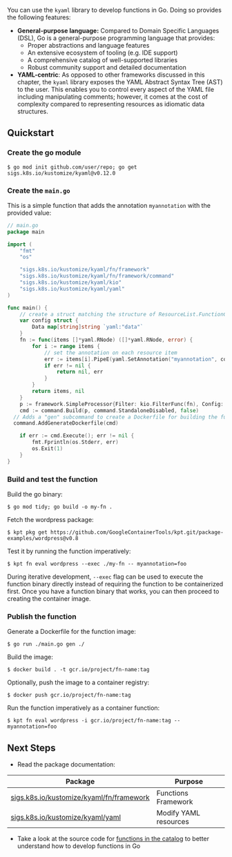 You can use the `kyaml` library to develop functions in Go. Doing so provides
the following features:

- **General-purpose language:** Compared to Domain Specific Languages (DSL), Go
  is a general-purpose programming language that provides:
  - Proper abstractions and language features
  - An extensive ecosystem of tooling (e.g. IDE support)
  - A comprehensive catalog of well-supported libraries
  - Robust community support and detailed documentation
- **YAML-centric**: As opposed to other frameworks discussed in this chapter,
  the `kyaml` library exposes the YAML Abstract Syntax Tree (AST) to the user.
  This enables you to control every aspect of the YAML file including
  manipulating comments; however, it comes at the cost of complexity compared to
  representing resources as idiomatic data structures.

## Quickstart

### Create the go module

```shell
$ go mod init github.com/user/repo; go get sigs.k8s.io/kustomize/kyaml@v0.12.0
```

### Create the `main.go`

This is a simple function that adds the annotation `myannotation` with the
provided value:

```go
// main.go
package main

import (
	"fmt"
	"os"

	"sigs.k8s.io/kustomize/kyaml/fn/framework"
	"sigs.k8s.io/kustomize/kyaml/fn/framework/command"
	"sigs.k8s.io/kustomize/kyaml/kio"
	"sigs.k8s.io/kustomize/kyaml/yaml"
)

func main() {
	// create a struct matching the structure of ResourceList.FunctionConfig to hold its data
	var config struct {
		Data map[string]string `yaml:"data"`
	}
	fn := func(items []*yaml.RNode) ([]*yaml.RNode, error) {
		for i := range items {
			// set the annotation on each resource item
			err := items[i].PipeE(yaml.SetAnnotation("myannotation", config.Data["myannotation"]))
			if err != nil {
				return nil, err
			}
		}
		return items, nil
	}
	p := framework.SimpleProcessor{Filter: kio.FilterFunc(fn), Config: &config}
	cmd := command.Build(p, command.StandaloneDisabled, false)
  // Adds a "gen" subcommand to create a Dockerfile for building the function into a container image.
  command.AddGenerateDockerfile(cmd)

	if err := cmd.Execute(); err != nil {
		fmt.Fprintln(os.Stderr, err)
		os.Exit(1)
	}
}
```

### Build and test the function

Build the go binary:

```shell
$ go mod tidy; go build -o my-fn .
```

Fetch the wordpress package:

```shell
$ kpt pkg get https://github.com/GoogleContainerTools/kpt.git/package-examples/wordpress@v0.8
```

Test it by running the function imperatively:

```shell
$ kpt fn eval wordpress --exec ./my-fn -- myannotation=foo
```

During iterative development, `--exec` flag can be used to execute the
function binary directly instead of requiring the function to be containerized
first. Once you have a function binary that works, you can then proceed to
creating the container image.

### Publish the function

Generate a Dockerfile for the function image:

```shell
$ go run ./main.go gen ./
```

Build the image:

```shell
$ docker build . -t gcr.io/project/fn-name:tag
```

Optionally, push the image to a container registry:

```shell
$ docker push gcr.io/project/fn-name:tag
```

Run the function imperatively as a container function:

```shell
$ kpt fn eval wordpress -i gcr.io/project/fn-name:tag -- myannotation=foo
```

## Next Steps

- Read the package documentation:

| Package                                    | Purpose               |
| ------------------------------------------ | --------------------- |
| [sigs.k8s.io/kustomize/kyaml/fn/framework] | Functions Framework   |
| [sigs.k8s.io/kustomize/kyaml/yaml]         | Modify YAML resources |

- Take a look at the source code for [functions in the catalog] to better
  understand how to develop functions in Go

[sigs.k8s.io/kustomize/kyaml/fn/framework]: https://pkg.go.dev/sigs.k8s.io/kustomize/kyaml@v0.11.1/fn/framework#pkg-index
[sigs.k8s.io/kustomize/kyaml/yaml]: https://pkg.go.dev/sigs.k8s.io/kustomize/kyaml@v0.11.1/yaml
[functions in the catalog]: https://github.com/GoogleContainerTools/kpt-functions-catalog/tree/master/functions/go
